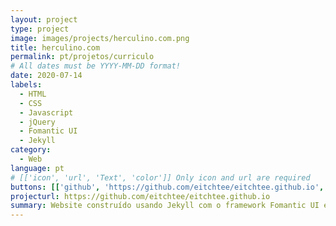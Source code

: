 ```yaml
---
layout: project
type: project
image: images/projects/herculino.com.png
title: herculino.com
permalink: pt/projetos/curriculo
# All dates must be YYYY-MM-DD format!
date: 2020-07-14
labels:
  - HTML
  - CSS
  - Javascript
  - jQuery
  - Fomantic UI
  - Jekyll
category:
  - Web
language: pt
# [['icon', 'url', 'Text', 'color']] Only icon and url are required
buttons: [['github', 'https://github.com/eitchtee/eitchtee.github.io', 'Repo', 'black'], ['globe', 'https://herculino.com/', 'Site', 'grey']]
projecturl: https://github.com/eitchtee/eitchtee.github.io
summary: Website construído usando Jekyll com o framework Fomantic UI e jQuerry, hospedado pelo Github Pages. Usado para exibir e arquivar meu currículo, portfólio e textos, enquanto demonstra minha capacidade como um web designer. 
---
```

